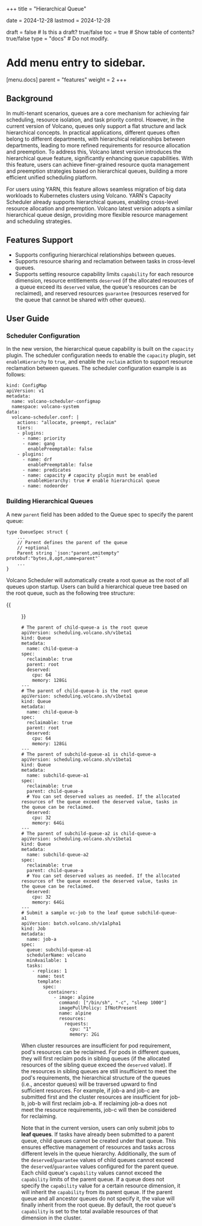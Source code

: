 +++
title = "Hierarchical Queue"

date = 2024-12-28
lastmod = 2024-12-28

draft = false  # Is this a draft? true/false
toc = true  # Show table of contents? true/false
type = "docs"  # Do not modify.

# Add menu entry to sidebar.
[menu.docs]
  parent = "features"
  weight = 2
+++

## Background
In multi-tenant scenarios, queues are a core mechanism for achieving fair scheduling, resource isolation, and task priority control. However, in the current version of Volcano, queues only support a flat structure and lack hierarchical concepts. In practical applications, different queues often belong to different departments, with hierarchical relationships between departments, leading to more refined requirements for resource allocation and preemption. To address this, Volcano latest version introduces the hierarchical queue feature, significantly enhancing queue capabilities. With this feature, users can achieve finer-grained resource quota management and preemption strategies based on hierarchical queues, building a more efficient unified scheduling platform.

For users using YARN, this feature allows seamless migration of big data workloads to Kubernetes clusters using Volcano. YARN's Capacity Scheduler already supports hierarchical queues, enabling cross-level resource allocation and preemption. Volcano latest version adopts a similar hierarchical queue design, providing more flexible resource management and scheduling strategies.

## Features Support
- Supports configuring hierarchical relationships between queues.
- Supports resource sharing and reclamation between tasks in cross-level queues.
- Supports setting resource capability limits `capability` for each resource dimension, resource entitlements `deserved` (if the allocated resources of a queue exceed its `deserved` value, the queue's resources can be reclaimed), and reserved resources `guarantee` (resources reserved for the queue that cannot be shared with other queues).

## User Guide
### Scheduler Configuration
In the new version, the hierarchical queue capability is built on the `capacity` plugin. The scheduler configuration needs to enable the `capacity` plugin, set `enableHierarchy` to `true`, and enable the `reclaim` action to support resource reclamation between queues. The scheduler configuration example is as follows:

```
kind: ConfigMap
apiVersion: v1
metadata:
  name: volcano-scheduler-configmap
  namespace: volcano-system
data:
  volcano-scheduler.conf: |
    actions: "allocate, preempt, reclaim"
    tiers:
    - plugins:
      - name: priority
      - name: gang
        enablePreemptable: false
    - plugins:
      - name: drf
        enablePreemptable: false
      - name: predicates
      - name: capacity # capacity plugin must be enabled
        enableHierarchy: true # enable hierarchical queue
      - name: nodeorder
```

### Building Hierarchical Queues
A new `parent` field has been added to the Queue spec to specify the parent queue:

```
type QueueSpec struct {
    ...
	// Parent defines the parent of the queue
	// +optional
	Parent string `json:"parent,omitempty" protobuf:"bytes,8,opt,name=parent"`
    ...
}
```

Volcano Scheduler will automatically create a root queue as the root of all queues upon startup. Users can build a hierarchical queue tree based on the root queue, such as the following tree structure:

{{<figure library="1" src="hierarchical-queue-example.png" title="Figure 1: Hierarchical Queue Example" width="50%">}}

```
# The parent of child-queue-a is the root queue
apiVersion: scheduling.volcano.sh/v1beta1
kind: Queue
metadata:
  name: child-queue-a
spec:
  reclaimable: true
  parent: root 
  deserved:
    cpu: 64
    memory: 128Gi
---
# The parent of child-queue-b is the root queue
apiVersion: scheduling.volcano.sh/v1beta1
kind: Queue
metadata:
  name: child-queue-b
spec:
  reclaimable: true
  parent: root 
  deserved:
    cpu: 64
    memory: 128Gi
---
# The parent of subchild-queue-a1 is child-queue-a
apiVersion: scheduling.volcano.sh/v1beta1
kind: Queue
metadata:
  name: subchild-queue-a1
spec:
  reclaimable: true
  parent: child-queue-a
  # You can set deserved values as needed. If the allocated resources of the queue exceed the deserved value, tasks in the queue can be reclaimed.
  deserved: 
    cpu: 32
    memory: 64Gi
---
# The parent of subchild-queue-a2 is child-queue-a
apiVersion: scheduling.volcano.sh/v1beta1
kind: Queue
metadata:
  name: subchild-queue-a2
spec:
  reclaimable: true
  parent: child-queue-a 
  # You can set deserved values as needed. If the allocated resources of the queue exceed the deserved value, tasks in the queue can be reclaimed.
  deserved: 
    cpu: 32
    memory: 64Gi
---
# Submit a sample vc-job to the leaf queue subchild-queue-a1
apiVersion: batch.volcano.sh/v1alpha1
kind: Job
metadata:
  name: job-a
spec:
  queue: subchild-queue-a1
  schedulerName: volcano
  minAvailable: 1
  tasks:
    - replicas: 1
      name: test
      template:
        spec:
          containers:
            - image: alpine
              command: ["/bin/sh", "-c", "sleep 1000"]
              imagePullPolicy: IfNotPresent
              name: alpine
              resources:
                requests:
                  cpu: "1"
                  memory: 2Gi
```

When cluster resources are insufficient for pod requirement, pod's resources can be reclaimed. For pods in different queues, they will first reclaim pods in sibling queues (if the allocated resources of the sibling queue exceed the `deserved` value). If the resources in sibling queues are still insufficient to meet the pod's requirements, the hierarchical structure of the queues (i.e., ancestor queues) will be traversed upward to find sufficient resources. For example, if job-a and job-c are submitted first and the cluster resources are insufficient for job-b, job-b will first reclaim job-a. If reclaiming job-a does not meet the resource requirements, job-c will then be considered for reclaiming.

Note that in the current version, users can only submit jobs to **leaf queues**. If tasks have already been submitted to a parent queue, child queues cannot be created under that queue. This ensures effective management of resources and tasks across different levels in the queue hierarchy. Additionally, the sum of the `deserved`/`guarantee` values of child queues cannot exceed the `deserved`/`guarantee` values configured for the parent queue. Each child queue's `capability` values cannot exceed the `capability` limits of the parent queue. If a queue does not specify the `capability` value for a certain resource dimension, it will inherit the `capability` from its parent queue. If the parent queue and all ancestor queues do not specify it, the value will finally inherit from the root queue. By default, the root queue's `capability` is set to the total available resources of that dimension in the cluster.
